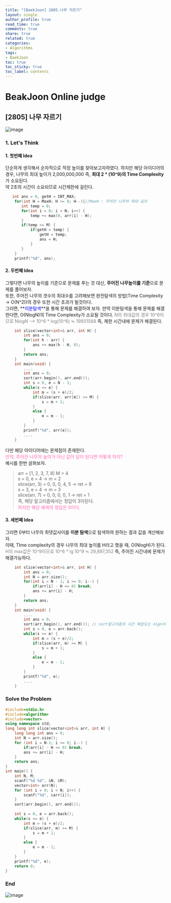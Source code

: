 ```yaml
---
title: "[BaekJoon] 2805.나무 자르기"
layout: single
author_profile: true
read_time: true
comments: true
share: true
related: true
categories:
- Algorithms
tags:
- BaekJoon
toc: true
toc_sticky: true
toc_label: contents
---
```


# BeakJoon Online judge
## [2805] 나무 자르기
![image](https://user-images.githubusercontent.com/68745983/93589896-878b3e80-f9e8-11ea-8b6e-97e38adece7b.png)

### 1. Let's Think
#### 1. **첫번째 Idea**
 단순하게 생각해서 순차적으로 적정 높이를 찾아보고자하였다.   하지만 해당 아이디어의 경우, 나무의 최대 높이가 2,000,000,000  즉,  **최대 2 * (10^9)의 Time Complexity**가 소요된다.  
 약 2초의 시간이 소요되므로 시간제한에 걸린다.
 ```cpp
 	int ans = 0, getH = INT_MAX;
	 for(int H = MaxH; H >= 0; H--){//MaxH : 주어진 나무의 최대 길이
     	int temp = 0;
        for(int i = 0; i < N; i++) {
        	temp += max(0, arr[i] - H);
        }
        if(temp >= M) {
        	if(getH > temp) {
            	getH = temp;
                ans = H;
            }
        }
     }
     printf("%d", ans);
  ```
#### 2. **두번째 Idea**
 그렇다면 나무의 높이를 기준으로 문제를 푸는 것 대신, **주어진 나무높이를 기준**으로 문제를 풀어보자.   
 또한, 주어진 나무의 갯수의 최대수를 고려해보면 완전탐색의 방법(Time Complexity -> O(N^2))의 경우 또한 시간 초과가 될것이다.  
 그러면, **<span style="color:blue">이분탐색</span>**을 통해 문제를 해결하여 보자. 만약 이분탐색을 통해 문제를 해결한다면, O(NlogN)의 Time Complexity가 소요될 것이다. <span style="color:gray">N의 최대값의 경우 10^6이므로 NlogN --> 10^6 * log(10^6) ≒ 19931568</span>
즉, 제한 시간내에 문제가 해결된다.

```cpp
    int slice(vector<int>& arr, int H) {
    	int ans = 0;
        for(int h : arr) {
        	ans += max(h - H, 0);
        }
        return ans;
    }
    int main(void) {
    	....
		int ans = 0;
    	sort(arr.begin(), arr.end());
    	int s = 0, e = N - 1;
    	while(s <= e) {
    		int m = (s + e)/2;
        	if(slice(arr, arr[m]) >= M) {
        		s = m + 1;
        	}
        	else {
        		e = m - 1;
        	}
    	}
    	printf("%d", arr[e]);
        ....
    }
```   
	
 다만 해당 아이디어에는 문제점이 존재한다.  
 <span style="color: hotpink">만약, 주어진 나무의 높이가 아닌 값이 답이 된다면 어떻게 하지?</span>   
 예시를 한번 살펴보자.
 > arr = [1, 2, 3, 7, 8] M = 4   
 > s = 0, e = 4 → m = 2   
 > 	slice(arr, 3) = 0, 0, 0, 4, 5 → ret = 9   
 > s = 3, e = 4 → m = 3   
 > 	slice(arr, 7) = 0, 0, 0, 0, 1 → ret = 1   
 > 즉, 해당 알고리즘에서는 정답이 3이된다.   
 > <span style="color: hotpink">하지만 해당 예제의 정답은 5이다.</span>   

#### 3. **세번째 Idea**
  그러면 0부터 나무의 최댓값사이를 **이분 탐색**으로 탐색하여 원하는 결과 값을 계산해보자.   
  이때, TIme complexity의 경우 나무의 최대 높이를 H라고 했을 때, O(NlogH)가 된다.
  <span style="color:gray">H의 max값은 10^9이므로 10^6 * lg 10^9 ≒ 29,897,352</span>
  즉, 주어진 시간내에 문제가 해결가능하다.

```cpp
    int slice(vector<int>& arr, int H) {
    	int ans = 0;
        int N = arr.size();
        for(int i = N - 1; i >= 0; i--) {
        	if(arr[i] - H <= 0) break;
            ans += arr[i] - H;
        }
        return ans;
    }
    int main(void) {
    	....
		int ans = 0;
    	sort(arr.begin(), arr.end()); // sort알고리즘의 시간 복잡도는 nlgn이다.
    	int s = 0, e = arr.back();
    	while(s <= e) {
    		int m = (s + e)/2;
        	if(slice(arr, m) >= M) {
        		s = m + 1;
        	}
        	else {
        		e = m - 1;
        	}
    	}
    	printf("%d", e);
        ....
    }
```
### Solve the Problem
```cpp
#include<stdio.h>
#include<algorithm>
#include<vector>
using namespace std;
long long int slice(vector<int>& arr, int H) {
	long long int ans = 0;
    int N = arr.size();
	for (int i = N-1; i >= 0; i--) {
		if(arr[i] - H <= 0) break;
        ans += arr[i] - H;
	}
    return ans;
}
int main() {
    int N, M;
	scanf("%d %d", &N, &M);
	vector<int> arr(N);
    for (int i = 0; i < N; i++) {
		scanf("%d", &arr[i]);
    }
	sort(arr.begin(), arr.end());
	
	int s = 0, e = arr.back();
    while(s <= e) {
    	int m = (s + e)/2;
       	if(slice(arr, m) >= M) {
       		s = m + 1;
       	}
       	else {
       		e = m - 1;
       	}
    }
    printf("%d", e);
    return 0;
}
```

### End
![image](https://user-images.githubusercontent.com/68745983/93623779-37c56b00-fa1a-11ea-99c2-344524751529.png)
